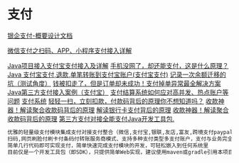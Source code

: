 # 支付
[银企支付-概要设计文档](https://www.cnblogs.com/wlandwl/p/pay.html)

[微信支付之扫码、APP、小程序支付接入详解](https://mp.weixin.qq.com/s?__biz=MzUyMzcyNjY4Mw==&mid=2247484294&idx=1&sn=21a9164fe4eb9e28c43197ae89fe60e7&chksm=fa3979b2cd4ef0a4894be1d7346a67d4ea633dfbffb88f6af9420ffe48f955953500ac41c0b4&token=61034842&lang=zh_CN&scene=21#wechat_redirect)

[Java项目接入支付宝支付接入及详解](https://mp.weixin.qq.com/s?__biz=MzUyMzcyNjY4Mw==&mid=2247484322&idx=1&sn=491a77041d6720eb79ac513df24c6350&chksm=fa397996cd4ef08014b0f3711e9e7bf1f0df994b3ba4e552625767259e7146675cca7c79437b&token=69849036&lang=zh_CN&scene=21#wechat_redirect)
[手机没网了，却还能支付，这是什么原理？](https://www.cnblogs.com/goodAndyxublog/p/13605601.html)
[Java 支付宝支付,退款,单笔转账到支付宝账户(支付宝支付)](https://www.cnblogs.com/aolun/p/10104017.html)
[记录一次余额迁移的坑（测试角度）](https://www.cnblogs.com/Slowfish/p/11279370.html)
[钱被扣走了，但是订单却未成功！支付掉单异常最全解决方案](https://www.cnblogs.com/goodAndyxublog/p/13800796.html)
[Java第三方支付接入案例（支付宝）](https://www.cnblogs.com/xifengxiaoma/p/10107635.html)
[支付结算系统如何应对高并发、热点账户等问题](https://www.cnblogs.com/yixinjishu/p/11526167.html)
[支付系统](https://mp.weixin.qq.com/s?__biz=MzIxMjE5MTE1Nw==&mid=2653196332&idx=1&sn=2fdbd44b448242b2fc8e00871f105d66&chksm=8c99e2f6bbee6be0d927218d200f24fd75c0a36554a65d58484da7f6d0e8f3c89ff257856db5&mpshare=1&scene=23&srcid=1214EVhXfwKuYJc9kC0Klbqg#rd)
[轻轻一扫，立刻扣款，付款码背后的原理你不想知道吗？](https://mp.weixin.qq.com/s?__biz=MzIwOTE2MzU4NA==&mid=2247486113&idx=1&sn=635d2f5aa7945b576bfbb9c20a21f83b&chksm=97794e8ea00ec798478901316b03814c3e6192b48297dd593c849078c6261b2094c6b0312a0a&mpshare=1&scene=23&srcid=0922NsbJGLjXUHScsSOFm7WL&sharer_sharetime=1600735199939&sharer_shareid=d812adcc01829f0f7f8fb06aea118511#rd)
[收款神器！解读聚合收款码背后的原理](https://www.cnblogs.com/goodAndyxublog/p/13743027.html)
[解读银行卡支付背后的原理](https://www.cnblogs.com/goodAndyxublog/p/12914676.html)
[收款神器！解读聚合收款码背后的原理](https://mp.weixin.qq.com/s?__biz=MzI3NzE0NjcwMg==&mid=2650143971&idx=3&sn=5e6a429240d80a633e78324a2118f954&chksm=f36be1c2c41c68d4a3f4ac786a142e46d21c81aa9de11d5707b1ab8e35aabae000085fc6e26c&mpshare=1&scene=23&srcid=1012kElkn3KrBbWcKrK6etgP&sharer_sharetime=1602469643295&sharer_shareid=d812adcc01829f0f7f8fb06aea118511#rd)
[第三方支付对接全能支付Java开发工具包.](https://github.com/egzosn/pay-java-parent)
```markdown
优雅的轻量级支付模块集成支付对接支付整合（微信,支付宝,银联,友店,富友,跨境支付paypal,payoneer(P卡派安盈)易极付）app,
扫码,网页刷脸付刷卡付条码付转账服务商模式、支持多种支付类型多支付账户，支付与业务完全剥离，
简单几行代码即可实现支付，简单快速完成支付模块的开发，可轻松嵌入到任何系统里 
目前仅是一个开发工具包（即SDK），只提供简单Web实现，建议使用maven或gradle引用本项目即可使用本SDK提供的各种支付相关的功能
```
